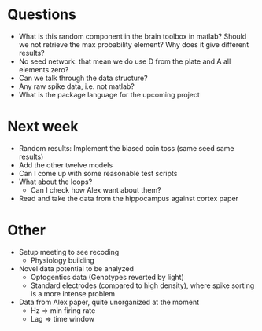 
# Questions  
- What is this random component in the brain toolbox in matlab? Should we not retrieve the max probability element? Why does it give different results?
- No seed network: that mean we do use D from the plate and A all elements zero?
- Can we talk through the data structure?
- Any raw spike data, i.e. not matlab?
- What is the package language for the upcoming project

# Next week
- Random results: Implement the biased coin toss (same seed same results)
- Add the other twelve models
- Can I come up with some reasonable test scripts
- What about the loops? 
    -  Can I check how Alex want about them?
- Read and take the data from the hippocampus against cortex paper

# Other
- Setup meeting to see recoding
    - Physiology building 
- Novel data potential to be analyzed
    - Optogentics data (Genotypes reverted by light)
    - Standard electrodes (compared to high density), where spike sorting is a more intense problem
- Data from Alex paper, quite unorganized at the moment
    - Hz => min firing rate
    - Lag => time window





